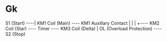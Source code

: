 # Gk
S1 (Start) ----|   KM1 Coil (Main)  ---- KM1 Auxillary Contact                     |    |                     |    +---- KM2 Coil (Star) ---- Timer ---- KM3 Coil (Delta)                     |                     OL (Overload Protection) ---- S2 (Stop)
